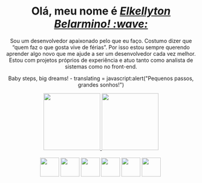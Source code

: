 <div align="center">
<div align="center">  
    <h1>Olá, meu nome é <a href="https://www.linkedin.com/in/elkellyton-belarmino/"><i>Elkellyton Belarmino! :wave:</i></a></h1>
</div>

<div align="center">    
     Sou um desenvolvedor apaixonado pelo que eu faço. Costumo dizer que “quem faz o que gosta vive de férias”. Por isso estou sempre querendo aprender algo novo que me ajude a ser um desenvolvedor cada vez melhor. Estou com projetos próprios de experiência e atuo tanto como analista de sistemas como no front-end.
    
Baby steps, big dreams! - translating = javascript:alert("Pequenos passos, grandes sonhos!")
</div>
  
<div align="center">
    <a href="https://github.com/elkellytonbelarmino">
  <img height="150em" src="https://github-readme-stats.vercel.app/api?username=elkellytonbelarmino&show_icons=true&theme=dark&include_all_commits=true&count_private=true"/>
  <img height="150em" src="https://github-readme-stats.vercel.app/api/top-langs/?username=elkellytonbelarmino&layout=compact&langs_count=7&theme=dark"/>
</div> 
  
  
<div align="center" style="display: inline-block; margin-right: 3px">
    <br>
     <img height="50" width+"50" src="https://cdn.jsdelivr.net/gh/devicons/devicon/icons/html5/html5-original-wordmark.svg" />
     <img height="50" width+"50" src="https://cdn.jsdelivr.net/gh/devicons/devicon/icons/css3/css3-plain-wordmark.svg" />
     <img height="50" width+"50" src="https://cdn.jsdelivr.net/gh/devicons/devicon/icons/bootstrap/bootstrap-original-wordmark.svg" />
     <img height="50" width+"50" src="https://cdn.jsdelivr.net/gh/devicons/devicon/icons/javascript/javascript-original.svg" />
     <img height="50" width+"50" src="https://cdn.jsdelivr.net/gh/devicons/devicon/icons/postgresql/postgresql-original-wordmark.svg" /> 
     <img height="50" width+"50" src="https://w7.pngwing.com/pngs/79/518/png-transparent-js-react-js-logo-react-react-native-logos-icon-thumbnail.png" />
</div>

  
